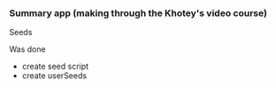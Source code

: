 ### Summary app (making through the Khotey's video course)

Seeds

Was done

* create seed script
* create userSeeds
